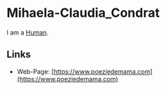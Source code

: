 # Mihaela-Claudia_Condrat

I am a [Human](40000001.md).

## Links

- Web-Page: [https://www.poeziedemama.com](https://www.poeziedemama.com)
